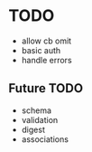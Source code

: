 # TODO

- allow cb omit
- basic auth
- handle errors

## Future TODO

- schema
- validation
- digest
- associations
